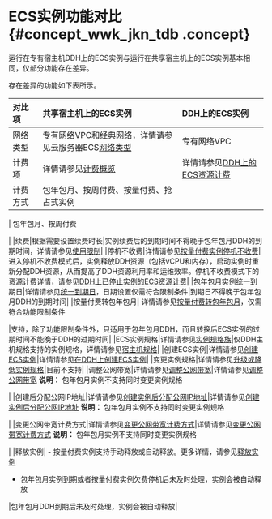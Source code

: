 # ECS实例功能对比 {#concept_wwk_jkn_tdb .concept}

运行在专有宿主机DDH上的ECS实例与运行在共享宿主机上的ECS实例基本相同，仅部分功能存在差异。

存在差异的功能如下表所示。

|对比项|共享宿主机上的ECS实例|DDH上的ECS实例|
|:--|:-----------|:---------|
|网络类型|专有网络VPC和经典网络，详情请参见云服务器ECS[网络类型](../../../../cn.zh-CN/网络/网络类型.md#)|专有网络VPC|
|计费项|详情请参见[计费概览](../../../../cn.zh-CN/产品定价/计费概览.md#)|详情请参见[DDH上的ECS资源计费](../../../../cn.zh-CN/产品定价/DDH上的ECS资源计费.md#)|
|计费方式| 包年包月、按周付费、按量付费、抢占式实例

 | 包年包月、按周付费

 |
|续费|根据需要设置续费时长|实例续费后的到期时间不得晚于包年包月DDH的到期时间，详情请参见[使用限制](cn.zh-CN/产品简介/使用限制.md#)|
|停机不收费|详情请参见[按量付费实例停机不收费](../../../../cn.zh-CN/产品定价/按量付费实例停机不收费.md#)|进入停机不收费模式后，实例释放DDH资源（包括vCPU和内存），启动实例时重新分配DDH资源，从而提高了DDH资源利用率和运维效率。停机不收费模式下的资源计费详情，请参见[DDH上已停止实例的ECS资源计费](../../../../cn.zh-CN/产品定价/DDH上的ECS资源计费.md#section_erm_rcw_tdb)|
|包年包月实例统一到期日|详情请参见[统一到期日](../../../../cn.zh-CN/产品定价/续费实例/统一到期日.md#)，日期设置仅需符合限制条件|到期日不得晚于包年包月DDH的到期时间|
|按量付费转包年包月| 详情请参见[按量付费转包年包月](../../../../cn.zh-CN/产品定价/按量付费转包年包月.md#)，仅需符合功能限制条件

 |支持，除了功能限制条件外，只适用于包年包月DDH，而且转换后ECS实例的过期时间不能晚于DDH的过期时间|
|ECS实例规格|详情请参见[实例规格族](../../../../cn.zh-CN/实例/实例规格族.md#)|仅DDH主机规格支持的实例规格，详情请参见[宿主机规格](cn.zh-CN/产品简介/宿主机规格.md#)|
|创建ECS实例|详情请参见[创建ECS实例](../../../../cn.zh-CN/个人版快速入门/创建ECS实例.md#)|详情请参见[在DDH上创建ECS实例](../../../../cn.zh-CN/快速入门/在DDH上创建ECS实例.md#)|
|变更实例规格|详情请参见[升级或降低实例规格](../../../../cn.zh-CN/实例/升降配实例/升降配方式汇总.md#ChangeType)|目前不支持|
|调整公网带宽|详情请参见[调整公网带宽](../../../../cn.zh-CN/实例/升降配实例/升降配方式汇总.md#ChangeBandwidth)|详情请参见[调整公网带宽](../../../../cn.zh-CN/实例/升降配实例/升降配方式汇总.md#ChangeBandwidth) **说明：** 包年包月实例不支持同时变更实例规格

 |
|创建后分配公网IP地址|详情请参见[创建实例后分配公网IP地址](../../../../cn.zh-CN/实例/升降配实例/升降配方式汇总.md#AllocatePublicIp)|详情请参见[创建实例后分配公网IP地址](../../../../cn.zh-CN/实例/升降配实例/升降配方式汇总.md#AllocatePublicIp) **说明：** 包年包月实例不支持同时变更实例规格

 |
|变更公网带宽计费方式|详情请参见[变更公网带宽计费方式](../../../../cn.zh-CN/实例/升降配实例/升降配方式汇总.md#ChangeBilling)|详情请参见[变更公网带宽计费方式](../../../../cn.zh-CN/实例/升降配实例/升降配方式汇总.md#ChangeBilling) **说明：** 包年包月实例不支持同时变更实例规格

 |
|释放实例| -   按量付费实例支持手动释放或自动释放。更多详情，请参见[释放实例](../../../../cn.zh-CN/实例/管理实例/释放实例.md#)
-   包年包月实例到期或者按量付费实例欠费停机后未及时处理，实例会被自动释放

 |包年包月DDH到期后未及时处理，实例会被自动释放|

